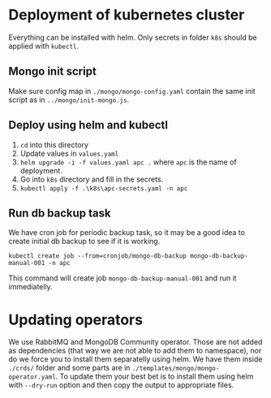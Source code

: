 # Deployment of kubernetes cluster

Everything can be installed with helm. Only secrets in folder `k8s` should be applied with `kubectl`.

## Mongo init script

Make sure config map in `./mongo/mongo-config.yaml` contain the same init script as in `../mongo/init-mongo.js`.

## Deploy using helm and kubectl

1. `cd` into this directory
2. Update values in `values.yaml`
3. `helm upgrade -i -f values.yaml apc .` where `apc` is the name of deployment.
4. Go into `k8s` directory and fill in the secrets.
5. `kubectl apply -f .\k8s\apc-secrets.yaml -n apc`

## Run db backup task

We have cron job for periodic backup task, so it may be a good idea to create initial db backup to see if it is working. 

`kubectl create job --from=cronjob/mongo-db-backup mongo-db-backup-manual-001 -n apc`

This command will create job `mongo-db-backup-manual-001` and run it immediatelly. 

# Updating operators

We use RabbitMQ and MongoDB Community operator. Those are not added as dependencies (that way we are not able to add them to namespace), nor do we force you to install them separatelly using helm. We have them inside `./crds/` folder and some parts are in `./templates/mongo/mongo-operator.yaml`. To update them your best bet is to install them using helm with `--dry-run` option and then copy the output to appropriate files. 